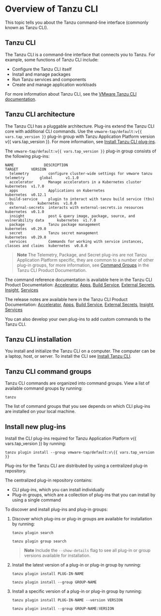 # Overview of Tanzu CLI

This topic tells you about the Tanzu command-line interface (commonly known as Tanzu CLI).

## <a id="tanzu-cli"></a>Tanzu CLI

The Tanzu CLI is a command-line interface that connects you to Tanzu. For example, some functions of
Tanzu CLI include:

- Configure the Tanzu CLI itself
- Install and manage packages
- Run Tanzu services and components
- Create and manage application workloads

For more information about Tanzu CLI, see the
[VMware Tanzu CLI documentation](https://docs.vmware.com/en/VMware-Tanzu-CLI/index.html).

## <a id="itanzu-cli-architecture"></a>Tanzu CLI architecture

The Tanzu CLI has a pluggable architecture. Plug-ins extend the Tanzu CLI core with additional CLI
commands. Use the `vmware-tap/default:v{{ vars.tap_version }}` plug-in group with
Tanzu Application Platform version v{{ vars.tap_version }}. For more information,
see [Install Tanzu CLI plug-ins](../install-tanzu-cli.hbs.md).

The `vmware-tap/default:v{{ vars.tap_version }}` plug-in group consists of the following plug-ins:

```console
NAME              DESCRIPTION                                                      TARGET      VERSION
  telemetry         configure cluster-wide settings for vmware tanzu telemetry       global      v1.1.0
  accelerator       Manage accelerators in a Kubernetes cluster                      kubernetes  v1.7.0
  apps              Applications on Kubernetes                                       kubernetes  v0.12.1
  build-service     plugin to interact with tanzu build service (tbs) crds           kubernetes  v1.0.0
  external-secrets  interacts with external-secrets.io resources                     kubernetes  v0.1.0
  insight           post & query image, package, source, and vulnerability data      kubernetes  v1.7.0
  package           Tanzu package management                                         kubernetes  v0.29.0
  secret            Tanzu secret management                                          kubernetes  v0.29.0
  services          Commands for working with service instances, classes and claims  kubernetes  v0.8.0
```

> **Note** The Telemetry, Package, and Secret plug-ins are not Tanzu Application Platform specific, they
are common to a number of other plug-in groups, for more information, see
 [Command Groups](https://docs.vmware.com/en/VMware-Tanzu-CLI/1.0/tanzu-cli/command-ref.html) in the
Tanzu CLI Product Documentation. 

The command reference documentation is available here in the Tanzu CLI Product Documentation:
[Accelerator](https://docs.vmware.com/en/VMware-Tanzu-CLI/1.1/tanzu-cli/tanzu-accelerator.html), 
[Apps](https://docs.vmware.com/en/VMware-Tanzu-CLI/1.1/tanzu-cli/tanzu-apps.html), 
[Build Service](https://docs.vmware.com/en/VMware-Tanzu-CLI/1.1/tanzu-cli/tanzu-build-service.html), 
[External Secrets](https://docs.vmware.com/en/VMware-Tanzu-CLI/1.1/tanzu-cli/tanzu-external-secrets.html), 
[Insight](https://docs.vmware.com/en/VMware-Tanzu-CLI/1.1/tanzu-cli/tanzu-insight.html), 
[Services](https://docs.vmware.com/en/VMware-Tanzu-CLI/1.1/tanzu-cli/tanzu-services.html)

The release notes are available here in the Tanzu CLI Product Documentation:
[Accelerator](https://docs.vmware.com/en/VMware-Tanzu-CLI/1.1/tanzu-cli/release-notes-apps.html), 
[Apps](https://docs-staging.vmware.com/en/draft/VMware-Tanzu-CLI/1.1/tanzu-cli/release-notes-accelerator.html), 
[Build Service](https://docs-staging.vmware.com/en/draft/VMware-Tanzu-CLI/1.1/tanzu-cli/release-notes-build-service.html), 
[External Secrets](https://docs-staging.vmware.com/en/draft/VMware-Tanzu-CLI/1.1/tanzu-cli/release-notes-external-secrets.html), 
[Insight](https://docs-staging.vmware.com/en/draft/VMware-Tanzu-CLI/1.1/tanzu-cli/release-notes-insight.html), 
[Services](https://docs-staging.vmware.com/en/draft/VMware-Tanzu-CLI/1.1/tanzu-cli/release-notes-services.html)

You can also develop your own plug-ins to add custom commands to the Tanzu CLI.

## <a id="tanzu-cli-install"></a>Tanzu CLI installation

You install and initialize the Tanzu CLI on a computer. The computer can be a laptop, host, or server.
To install the CLI see [Install Tanzu CLI](../install-tanzu-cli.hbs.md#cli-and-plugin).

## <a id="tanzu-cli-command-groups"></a>Tanzu CLI command groups

Tanzu CLI commands are organized into command groups. View a list of available command groups by
running:

```console
tanzu
```

The list of command groups that you see depends on which CLI plug-ins are installed on your local
machine.

## <a id="install-new"></a> Install new plug-ins

Install the CLI plug-ins required for Tanzu Application Platform v{{ vars.tap_version }} by running:

```console
tanzu plugin install --group vmware-tap/default:v\{{ vars.tap_version }}
```

Plug-ins for the Tanzu CLI are distributed by using a centralized plug-in repository.

The centralized plug-in repository contains:

- CLI plug-ins, which you can install individually
- Plug-in groups, which are a collection of plug-ins that you can install by using a single command

To discover and install plug-ins and plug-in groups:

1. Discover which plug-ins or plug-in groups are available for installation by running:

   ```console
   tanzu plugin search
   ```

   ```console
   tanzu plugin group search
   ```

   > **Note** Include the `--show-details` flag to see all plug-in or group versions available
   > for installation.

2. Install the latest version of a plug-in or plug-in group by running:

   ```console
   tanzu plugin install PLUG-IN-NAME
   ```

   ```console
   tanzu plugin install --group GROUP-NAME
   ```

3. Install a specific version of a plug-in or plug-in group by running:

   ```console
   tanzu plugin install PLUG-IN-NAME --version VERSION
   ```

   ```console
   tanzu plugin install --group GROUP-NAME:VERSION
   ```